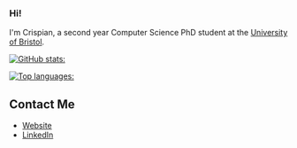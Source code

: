 ### Hi!

I'm Crispian, a second year Computer Science PhD student at the [University of Bristol][1].

[![GitHub stats:](https://github-readme-stats-sigma-five.vercel.app/api?username=crispianm&show_icons=true&count_private=true&hide_border=true)](https://github.com/anuraghazra/github-readme-stats)

[![Top languages:](https://github-readme-stats-sigma-five.vercel.app/api/top-langs/?username=crispianm&layout=compact&hide_border=true&hide=Jupyter%20Notebook)](https://github.com/anuraghazra/github-readme-stats)

## Contact Me

- [Website][2]
- [LinkedIn][3]

[1]:https://www.bristol.ac.uk
[2]:https://crispianm.github.io/
[3]:https://www.linkedin.com/in/crispian-morris/
